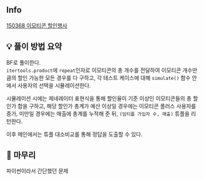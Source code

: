 ## Info
[150368 이모티콘 할인행사](https://school.programmers.co.kr/learn/courses/30/lessons/150368)

## 💡 풀이 방법 요약
BF로 풀이한다.  
`itertools.product`에 `repeat`인자로 이모티콘의 총 개수를 전달하여 이모티콘 개수만큼의 할인 가능한 모든 경우를 다 구하고, 각 테스트 케이스에 대해 `simulate()` 함수 안에서 사용자의 선택을 시뮬레이션한다.  
  
시뮬레이션 시에는 제네레이터 표현식을 통해 할인율이 기준 이상인 이모티콘들의 총 할인가 합을 구하고, 해당 할인가 총계가 예산 이상일 경우에는 이모티콘 플러스 사용자를 증가, 미만일 경우에는 매출에 총계를 누적해 준 뒤, `(임티플 가입자 수, 매출)` 튜플을 리턴한다.  
  
이후 메인에서는 튜플 대소비교를 통해 정답을 도출할 수 있다.

## 🙂 마무리
파이썬이라서 간단했던 문제
